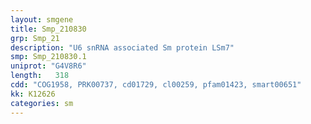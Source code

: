 ```yaml
---
layout: smgene
title: Smp_210830
grp: Smp_21
description: "U6 snRNA associated Sm protein LSm7"
smp: Smp_210830.1
uniprot: "G4V8R6"
length:   318
cdd: "COG1958, PRK00737, cd01729, cl00259, pfam01423, smart00651"
kk: K12626
categories: sm
---
```

